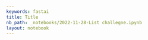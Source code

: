 ```yaml
---
keywords: fastai
title: Title
nb_path: _notebooks/2022-11-28-List challegne.ipynb
layout: notebook
---
```


<!--
#################################################
### THIS FILE WAS AUTOGENERATED! DO NOT EDIT! ###
#################################################
# file to edit: _notebooks/2022-11-28-List challegne.ipynb
-->

<div class="container" id="notebook-container">
        
</div>
 

